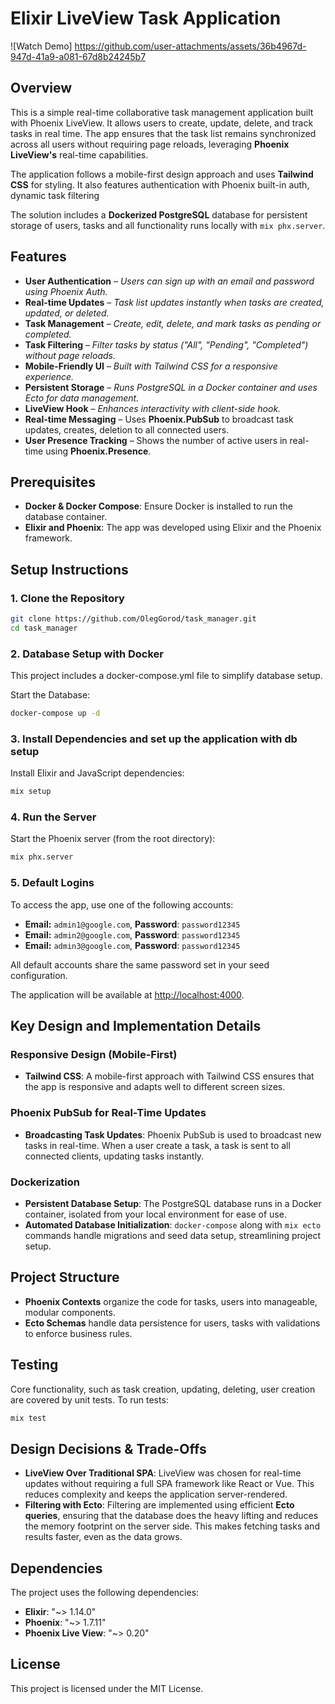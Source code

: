 # Elixir LiveView Task Application

![Watch Demo] https://github.com/user-attachments/assets/36b4967d-947d-41a9-a081-67d8b24245b7

## Overview

This is a simple real-time collaborative task management application built with Phoenix LiveView. It allows users to create, update, delete, and track tasks in real time. The app ensures that the task list remains synchronized across all users without requiring page reloads, leveraging **Phoenix LiveView's** real-time capabilities.

The application follows a mobile-first design approach and uses **Tailwind CSS** for styling. It also features authentication with Phoenix built-in auth, dynamic task filtering

The solution includes a **Dockerized PostgreSQL** database for persistent storage of users, tasks and all functionality runs locally with `mix phx.server`.



## Features

- **User Authentication** – _Users can sign up with an email and password using Phoenix Auth._
- **Real-time Updates** – _Task list updates instantly when tasks are created, updated, or deleted._
- **Task Management** – _Create, edit, delete, and mark tasks as pending or completed._
- **Task Filtering** – _Filter tasks by status ("All", "Pending", "Completed") without page reloads._
- **Mobile-Friendly UI** – _Built with Tailwind CSS for a responsive experience._
- **Persistent Storage** – _Runs PostgreSQL in a Docker container and uses Ecto for data management._
- **LiveView Hook** – _Enhances interactivity with client-side hook._
- **Real-time Messaging** – Uses **Phoenix.PubSub** to broadcast task updates, creates, deletion to all connected users.
- **User Presence Tracking** – Shows the number of active users in real-time using **Phoenix.Presence**.

## Prerequisites

- **Docker & Docker Compose**: Ensure Docker is installed to run the database container.
- **Elixir and Phoenix**: The app was developed using Elixir and the Phoenix framework.

## Setup Instructions

### 1. Clone the Repository

```bash
git clone https://github.com/OlegGorod/task_manager.git
cd task_manager
```

### 2. Database Setup with Docker

This project includes a docker-compose.yml file to simplify database setup.

Start the Database:

```bash
docker-compose up -d
```

### 3. Install Dependencies and set up the application with db setup

Install Elixir and JavaScript dependencies:

```bash
mix setup
```

### 4. Run the Server

Start the Phoenix server (from the root directory):

```bash
mix phx.server
```

### 5. Default Logins

To access the app, use one of the following accounts:

- **Email:** `admin1@google.com`, **Password**: `password12345`
- **Email:** `admin2@google.com`, **Password**: `password12345`
- **Email:** `admin3@google.com`, **Password**: `password12345`

All default accounts share the same password set in your seed configuration.

The application will be available at [http://localhost:4000](http://localhost:4000).

## Key Design and Implementation Details

### Responsive Design (Mobile-First)

- **Tailwind CSS**: A mobile-first approach with Tailwind CSS ensures that the app is responsive and adapts well to different screen sizes.

### Phoenix PubSub for Real-Time Updates

- **Broadcasting Task Updates**: Phoenix PubSub is used to broadcast new tasks in real-time. When a user create a task, a task is sent to all connected clients, updating tasks instantly.

### Dockerization

- **Persistent Database Setup**: The PostgreSQL database runs in a Docker container, isolated from your local environment for ease of use.
- **Automated Database Initialization**: `docker-compose` along with `mix ecto` commands handle migrations and seed data setup, streamlining project setup.

## Project Structure

- **Phoenix Contexts** organize the code for tasks, users into manageable, modular components.
- **Ecto Schemas** handle data persistence for users, tasks with validations to enforce business rules.

## Testing

Core functionality, such as task creation, updating, deleting, user creation are covered by unit tests. To run tests:

```bash
mix test
```

## Design Decisions & Trade-Offs

- **LiveView Over Traditional SPA**: LiveView was chosen for real-time updates without requiring a full SPA framework like React or Vue. This reduces complexity and keeps the application server-rendered.
- **Filtering with Ecto**: Filtering are implemented using efficient **Ecto queries**, ensuring that the database does the heavy lifting and reduces the memory footprint on the server side. This makes fetching tasks and results faster, even as the data grows.

## Dependencies

The project uses the following dependencies:

- **Elixir**: "~> 1.14.0"
- **Phoenix**: "~> 1.7.11"
- **Phoenix Live View**: "~> 0.20"

## License

This project is licensed under the MIT License.
